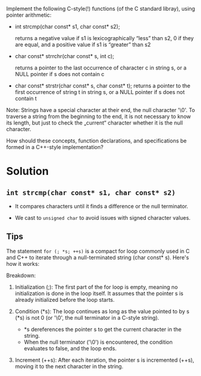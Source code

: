 Implement the following C-style(!) functions (of the C standard libray), using pointer arithmetic:

- int strcmp(char const* s1, char const* s2);
    
    returns a negative value if s1 is lexicographically “less” than s2, 0 if they are equal, and a positive value if s1 is “greater” than s2
- char const* strrchr(char const* s, int c);
    
    returns a pointer to the last occurrence of character c in string s, or a NULL pointer if s does not contain c
- char const* strstr(char const* s, char const* t);
    returns a pointer to the first occurrence of string t in string s, or a NULL pointer if s does not contain t

Note: Strings have a special character at their end, the null character '\0'. To traverse a string from the beginning to the end, it is not necessary to know its length, but just to check the „current“ character whether it is the null character.

How should these concepts, function declarations, and specifications be formed in a C++-style implementation?

# Solution

## `int strcmp(char const* s1, char const* s2)`

- It compares characters until it finds a difference or the null terminator.

- We cast to `unsigned char` to avoid issues with signed character values.

## Tips

The statement `for (; *s; ++s)` is a compact for loop commonly used in C and C++ to iterate through a null-terminated string (char const* s). Here's how it works:

Breakdown:

1. Initialization (;):
The first part of the for loop is empty, meaning no initialization is done in the loop itself. It assumes that the pointer s is already initialized before the loop starts.

2. Condition (*s):
The loop continues as long as the value pointed to by s (*s) is not 0 (or '\0', the null terminator in a C-style string).

    - *s dereferences the pointer s to get the current character in the string.
    - When the null terminator ('\0') is encountered, the condition evaluates to false, and the loop ends.

3. Increment (++s):
After each iteration, the pointer s is incremented (++s), moving it to the next character in the string.